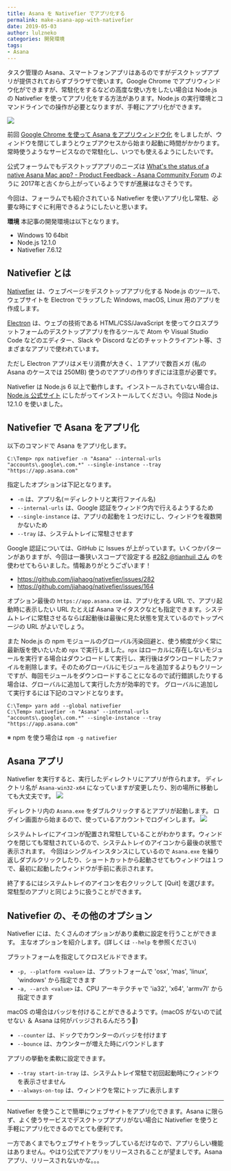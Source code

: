```yaml
---
title: Asana を Nativefier でアプリ化する
permalink: make-asana-app-with-nativefier
date: 2019-05-03
author: lulzneko
categories: 開発環境
tags:
- Asana
---
```


タスク管理の Asana、スマートフォンアプリはあるのですがデスクトップアプリが提供されておらずブラウザで使います。Google Chrome でアプリウィンドウ化ができますが、常駐化をするなどの高度な使い方をしたい場合は Node.js の Nativefier を使ってアプリ化をする方法があります。Node.js の実行環境とコマンドラインでの操作が必要となりますが、手軽にアプリ化ができます。

![](/articles/assets/lulzneko/develop/asana/asana.png)


前回 [Google Chrome を使って Asana をアプリウィンドウ化](/articles/2019/05/02/make-asana-app-window-with-google-chrome/) をしましたが、ウィンドウを閉じてしまうとウェブアクセスから始まり起動に時間がかかります。常時使うようなサービスなので常駐化し、いつでも使えるようにしたいです。

公式フォーラムでもデスクトップアプリのニーズは [What's the status of a native Asana Mac app? - Product Feedback - Asana Community Forum](https://forum.asana.com/t/whats-the-status-of-a-native-asana-mac-app/1581) のように 2017年と古くから上がっているようですが進展はなさそうです。

今回は、フォーラムでも紹介されている Nativefier を使いアプリ化し常駐、必要な時にすぐに利用できるようにしたいと思います。

**環境**
本記事の開発環境は以下となります。
- Windows 10 64bit
- Node.js 12.1.0
- Nativefier 7.6.12


## Nativefier とは
[Nativefier](https://github.com/jiahaog/nativefier) は、ウェブページをデスクトップアプリ化する Node.js のツールで、ウェブサイトを Electron でラップした Windows, macOS, Linux 用のアプリを作成します。

[Electron](https://electronjs.org/) は、ウェブの技術である HTML/CSS/JavaScript を使ってクロスプラットフォームのデスクトップアプリを作るツールで Atom や Visual Studio Code などのエディター、Slack や Discord などのチャットクライアント等、さまざまなアプリで使われています。

ただし Electron アプリはメモリ消費が大きく、１アプリで数百メガ (私の Asana のケースでは 250MB) 使うのでアプリの作りすぎには注意が必要です。

Nativefier は Node.js 6 以上で動作します。インストールされていない場合は、[Node.js 公式サイト](https://nodejs.org/ja/) にしたがってインストールしてください。今回は Node.js 12.1.0 を使いました。


## Nativefier で Asana をアプリ化
以下のコマンドで Asana をアプリ化します。
```console
C:\Temp> npx nativefier -n "Asana" --internal-urls "accounts\.google\.com.*" --single-instance --tray "https://app.asana.com"
```

指定したオプションは下記となります。
- `-n` は、アプリ名(＝ディレクトリと実行ファイル名)
- `--internal-urls` は、Google 認証をウィンドウ内で行えるようするため
- `--single-instance` は、アプリの起動を１つだけにし、ウィンドウを複数開かないため
- `--tray` は、システムトレイに常駐させます

Google 認証については、GitHub に Issues が上がっています。いくつかパターンがありますが、今回は一番狭いスコープで設定する [#282 @tianhuil さん](https://github.com/jiahaog/nativefier/issues/282#issuecomment-479677143) のを使わせてもらいました。情報ありがとうございます！
- https://github.com/jiahaog/nativefier/issues/282
- https://github.com/jiahaog/nativefier/issues/164

オプション最後の `https://app.asana.com` は、アプリ化する URL で、アプリ起動時に表示したい URL たとえば Asana マイタスクなども指定できます。システムトレイに常駐させるならば起動後は最後に見た状態を覚えているのでトップページの URL がよいでしょう。

また Node.js の npm モジュールのグローバル汚染回避と、使う頻度が少く常に最新版を使いたいため `npx` で実行しました。`npx` はローカルに存在しないモジュールを実行する場合はダウンロードして実行し、実行後はダウンロードしたファイルを削除します。そのためグローバルにモジュールを追加するよりもクリーンですが、毎回モジュールをダウンロードすることになるので試行錯誤したりする場合は、グローバルに追加して実行した方が効率的です。
グローバルに追加して実行するには下記のコマンドとなります。
```console
C:\Temp> yarn add --global nativefier
C:\Temp> nativefier -n "Asana" --internal-urls "accounts\.google\.com.*" --single-instance --tray "https://app.asana.com"
```
※ npm を使う場合は `npm -g nativefier`


## Asana アプリ
Nativefier を実行すると、実行したディレクトリにアプリが作られます。
ディレクトリ名が `Asana-win32-x64` になっていますが変更したり、別の場所に移動しても大丈夫です。
![](/articles/assets/lulzneko/develop/asana/21.png)

ディレクトリ内の `Asana.exe` をダブルクリックするとアプリが起動します。
ログイン画面から始まるので、使っているアカウントでログインします。
![](/articles/assets/lulzneko/develop/asana/22.png)

システムトレイにアイコンが配置され常駐していることがわかります。ウィンドウを閉じても常駐されているので、システムトレイのアイコンから最後の状態で表示されます。
今回はシングルインスタンスにしているので `Asana.exe` を繰り返しダブルクリックしたり、ショートカットから起動させてもウィンドウは１つで、最初に起動したウィンドウが手前に表示されます。

終了するにはシステムトレイのアイコンを右クリックして [Quit] を選びます。
常駐型のアプリと同じように扱うことができます。


## Nativefier の、その他のオプション
Nativefier には、たくさんのオプションがあり柔軟に設定を行うことができます。
主なオプションを紹介します。(詳しくは `--help` を参照ください)

プラットフォームを指定してクロスビルドできます。
- `-p, --platform <value>` は、プラットフォームで 'osx', 'mas', 'linux', 'windows' から指定できます
- `-a, --arch <value>` は、CPU アーキテクチャで 'ia32', 'x64', 'armv7l' から指定できます

macOS の場合はバッジを付けることができるようです。(macOS がないので試せない ＆ Asana は何がバッジされるんだろう🤔)
- `--counter` は、ドックでカウンターのバッジを付けます
- `--bounce` は、カウンターが増えた時にバウンドします

アプリの挙動を柔軟に設定できます。
- `--tray start-in-tray` は、システムトレイ常駐で初回起動時にウィンドウを表示させません
- `--always-on-top` は、ウィンドウを常にトップに表示します



----

Nativefier を使うことで簡単にウェブサイトをアプリ化できます。Asana に限らず、よく使うサービスでデスクトップアプリがない場合に Nativefier を使うと手軽にアプリ化できるのでとても便利です。

一方であくまでもウェブサイトをラップしているだけなので、アプリらしい機能はありません。やはり公式でアプリをリリースされることが望ましです。Asana アプリ、リリースされないかな。。。
